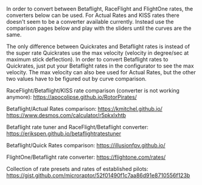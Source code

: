 In order to convert between Betaflight, RaceFlight and FlightOne rates, the converters below can be used. For Actual Rates and KISS rates there doesn't seem to be a converter available currently. Instead use the comparison pages below and play with the sliders until the curves are the same.

The only difference between Quickrates and Betaflight rates is instead of the super rate Quickrates use the max velocity (velocity in degree/sec at maximum stick deflection). In order to convert Betaflight rates to Quickrates, just put your Betaflight rates in the configurator to see the max velocity. The max velocity can also bee used for Actual Rates, but the other two values have to be figured out by curve comparison.

RaceFlight/Betaflight/KISS rate comparison (converter is not working anymore):
https://apocolipse.github.io/RotorPirates/

Betaflight/Actual Rates comparison:
https://kmitchel.github.io/
https://www.desmos.com/calculator/r5pkxlxhtb

Betaflight rate tuner and RaceFlight/Betaflight converter:
https://erikspen.github.io/betaflightratestuner

Betaflight/Quick Rates comparison:
https://illusionfpv.github.io/

FlightOne/Betaflight rate converter:
https://flightone.com/rates/

Collection of rate presets and rates of established pilots:
https://gist.github.com/microraptor/52f01490f1c7aa86d91e8710556f123b
